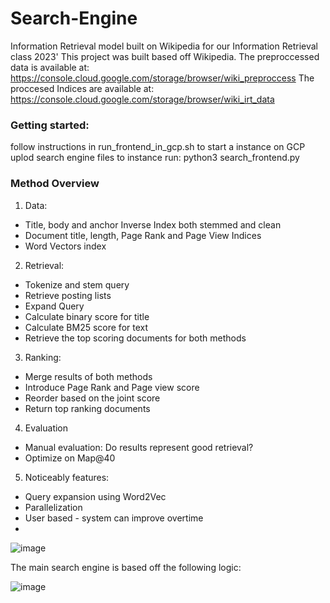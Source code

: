 # Search-Engine
Information Retrieval model built on Wikipedia for our Information Retrieval class 2023' 
This project was built based off Wikipedia. The preproccessed data is available at: https://console.cloud.google.com/storage/browser/wiki_preproccess
The proccesed Indices are available at: https://console.cloud.google.com/storage/browser/wiki_irt_data

### Getting started:
follow instructions in run_frontend_in_gcp.sh to start a instance on GCP
uplod search engine files to instance
run: python3 search_frontend.py

### Method Overview 
1.	Data: 
-	Title, body and anchor Inverse Index both stemmed and clean
-	Document title, length, Page Rank and Page View Indices
-	Word Vectors index 
2.	Retrieval: 
-	Tokenize and stem query
-	Retrieve posting lists
-	Expand Query
-	Calculate binary score for title
-	Calculate BM25 score for text
-	Retrieve the top scoring documents for both methods
3.	Ranking: 
-	Merge results of both methods
-	Introduce Page Rank and Page view score 
-	Reorder based on the joint score
-	Return top ranking documents
4.	Evaluation
-	Manual evaluation: Do results represent good retrieval?
-	Optimize on Map@40 
5.	Noticeably features: 
-	Query expansion using Word2Vec 
-	Parallelization
-	User based - system can improve overtime
-	
![image](https://user-images.githubusercontent.com/87470704/212546884-a672b6b1-64b9-4e0f-a568-a348ec22ac8f.png)

The main search engine is based off the following logic:

![image](https://user-images.githubusercontent.com/87470704/212547089-d8f939ef-05fd-4b9b-a23b-271f90d029f2.png)
